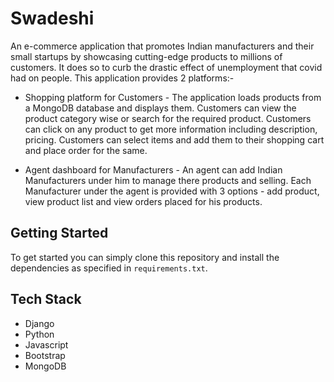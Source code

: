 # Swadeshi

An e-commerce application that promotes Indian manufacturers and their small startups by showcasing cutting-edge products to millions of customers.
It does so to curb the drastic effect of unemployment that covid had on people. 
This application provides 2 platforms:-

* Shopping platform for Customers - The application loads products from a MongoDB database and displays them.
Customers can view the product category wise or search for the required product.
Customers can click on any product to get more information including description, pricing.
Customers can select items and add them to their shopping cart and place order for the same.

* Agent dashboard for Manufacturers - An agent can add Indian Manufacturers under him to manage there products and selling.
Each Manufacturer under the agent is provided with 3 options - add product, view product list and view orders placed for his products. 

## Getting Started
To get started  you can simply clone this repository and install the dependencies as specified in `requirements.txt`.

## Tech Stack
* Django
* Python
* Javascript
* Bootstrap
* MongoDB
